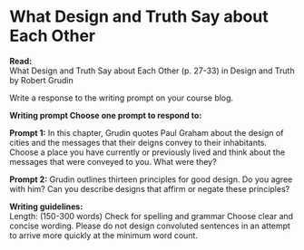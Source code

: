 # What Design and Truth Say about Each Other

**Read:**  
What Design and Truth Say about Each Other (p. 27-33) in Design and Truth by Robert Grudin

Write a response to the writing prompt on your course blog.

**Writing prompt Choose one prompt to respond to:**  

**Prompt 1:** In this chapter, Grudin quotes Paul Graham about the design of cities and the messages that their deigns convey to their inhabitants. Choose a place you have currently or previously lived and think about the messages that were conveyed to you. What were they?

**Prompt 2:** Grudin outlines thirteen principles for good design. Do you agree with him? Can you describe designs that affirm or negate these principles?

**Writing guidelines:**  
Length: (150-300 words)
Check for spelling and grammar
Choose clear and concise wording. Please do not design convoluted sentences in an attempt to arrive more quickly at the minimum word count.